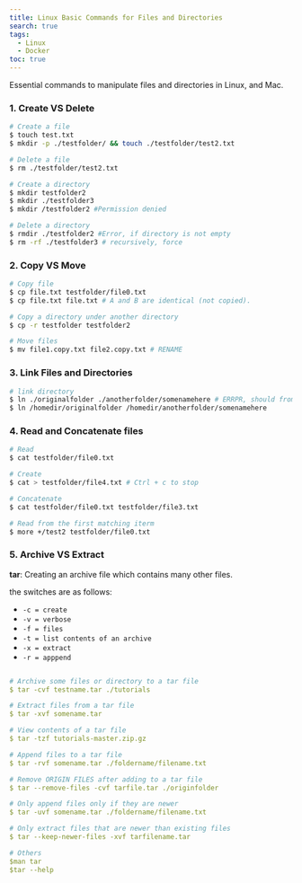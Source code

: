 ```yaml
---
title: Linux Basic Commands for Files and Directories
search: true
tags: 
  - Linux
  - Docker
toc: true
---
```


Essential commands to manipulate files and directories in Linux, and Mac.

### 1. Create VS Delete

```bash
# Create a file
$ touch test.txt
$ mkdir -p ./testfolder/ && touch ./testfolder/test2.txt

# Delete a file
$ rm ./testfolder/test2.txt

# Create a directory
$ mkdir testfolder2
$ mkdir ./testfolder3
$ mkdir /testfolder2 #Permission denied

# Delete a directory
$ rmdir ./testfolder2 #Error, if directory is not empty
$ rm -rf ./testfolder3 # recursively, force
```

### 2. Copy VS Move

```bash
# Copy file
$ cp file.txt testfolder/file0.txt
$ cp file.txt file.txt # A and B are identical (not copied).

# Copy a directory under another directory
$ cp -r testfolder testfolder2

# Move files
$ mv file1.copy.txt file2.copy.txt # RENAME

```

### 3. Link Files and Directories
    
```bash
# link directory
$ ln ./originalfolder ./anotherfolder/somenamehere # ERRPR, should from "/" root folder
$ ln /homedir/originalfolder /homedir/anotherfolder/somenamehere
```

### 4. Read and Concatenate files
    
```bash
# Read 
$ cat testfolder/file0.txt

# Create
$ cat > testfolder/file4.txt # Ctrl + c to stop

# Concatenate
$ cat testfolder/file0.txt testfolder/file3.txt

# Read from the first matching iterm
$ more +/test2 testfolder/file0.txt
```

### 5. Archive VS Extract

**tar**: Creating an archive file which contains many other files.

the switches are as follows:

- `-c = create`
- `-v = verbose`
- `-f = files`
- `-t = list contents of an archive`
- `-x = extract`
- `-r = apppend`

```yaml

# Archive some files or directory to a tar file
$ tar -cvf testname.tar ./tutorials

# Extract files from a tar file
$ tar -xvf somename.tar

# View contents of a tar file
$ tar -tzf tutorials-master.zip.gz

# Append files to a tar file
$ tar -rvf somename.tar ./foldername/filename.txt

# Remove ORIGIN FILES after adding to a tar file
$ tar --remove-files -cvf tarfile.tar ./originfolder

# Only append files only if they are newer
$ tar -uvf somename.tar ./foldername/filename.txt

# Only extract files that are newer than existing files
$ tar --keep-newer-files -xvf tarfilename.tar

# Others
$man tar
$tar --help
```


